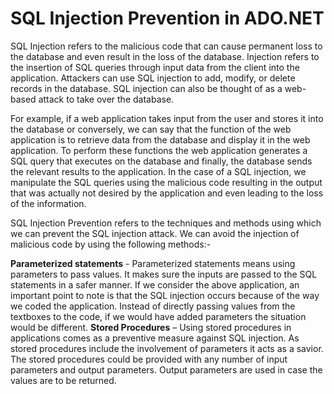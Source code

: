 # SQL Injection Prevention in ADO.NET

SQL Injection refers to the malicious code that can cause permanent loss to the database and even result in the loss of the database. Injection refers to the insertion of SQL queries through input data from the client into the application. Attackers can use SQL injection to add, modify, or delete records in the database. SQL injection can also be thought of as a web-based attack to take over the database.

For example, if a web application takes input from the user and stores it into the database or conversely, we can say that the function of the web application is to retrieve data from the database and display it in the web application. To perform these functions the web application generates a SQL query that executes on the database and finally, the database sends the relevant results to the application. In the case of a SQL injection, we manipulate the SQL queries using the malicious code resulting in the output that was actually not desired by the application and even leading to the loss of the information.

SQL Injection Prevention refers to the techniques and methods using which we can prevent the SQL injection attack. We can avoid the injection of malicious code by using the following methods:-

<b>Parameterized statements</b> - Parameterized statements means using parameters to pass values. It makes sure the inputs are passed to the SQL statements in a safer manner. If we consider the above application, an important point to note is that the SQL injection occurs because of the way we coded the application. Instead of directly passing values from the textboxes to the code, if we would have added parameters the situation would be different.
<b>Stored Procedures</b> – Using stored procedures in applications comes as a preventive measure against SQL injection. As stored procedures include the involvement of parameters it acts as a savior. The stored procedures could be provided with any number of input parameters and output parameters. Output parameters are used in case the values are to be returned.
